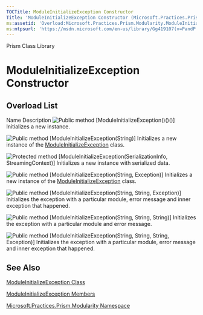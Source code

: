 ```yaml
---
TOCTitle: ModuleInitializeException Constructor
Title: 'ModuleInitializeException Constructor (Microsoft.Practices.Prism.Modularity)'
ms:assetid: 'Overload:Microsoft.Practices.Prism.Modularity.ModuleInitializeException.\#ctor'
ms:mtpsurl: 'https://msdn.microsoft.com/en-us/library/Gg419107(v=PandP.50)'
---
```


Prism Class Library

# ModuleInitializeException Constructor

## Overload List

Name
Description
![](https://msdn.microsoft.com/en-us/Gg419107.pubmethod(en-us,PandP.50).gif "Public method")
[ModuleInitializeException()()()]
Initializes a new instance.

![](https://msdn.microsoft.com/en-us/Gg419107.pubmethod(en-us,PandP.50).gif "Public method")
[ModuleInitializeException(String)]
Initializes a new instance of the [ModuleInitializeException](https://msdn.microsoft.com/en-us/library/microsoft.practices.prism.modularity.moduleinitializeexception(v=pandp.50)) class.

![](https://msdn.microsoft.com/en-us/Gg419107.protmethod(en-us,PandP.50).gif "Protected method")
[ModuleInitializeException(SerializationInfo, StreamingContext)]
Initializes a new instance with serialized data.

![](https://msdn.microsoft.com/en-us/Gg419107.pubmethod(en-us,PandP.50).gif "Public method")
[ModuleInitializeException(String, Exception)]
Initializes a new instance of the [ModuleInitializeException](https://msdn.microsoft.com/en-us/library/microsoft.practices.prism.modularity.moduleinitializeexception(v=pandp.50)) class.

![](https://msdn.microsoft.com/en-us/Gg419107.pubmethod(en-us,PandP.50).gif "Public method")
[ModuleInitializeException(String, String, Exception)]
Initializes the exception with a particular module, error message and inner exception that happened.

![](https://msdn.microsoft.com/en-us/Gg419107.pubmethod(en-us,PandP.50).gif "Public method")
[ModuleInitializeException(String, String, String)]
Initializes the exception with a particular module and error message.

![](https://msdn.microsoft.com/en-us/Gg419107.pubmethod(en-us,PandP.50).gif "Public method")
[ModuleInitializeException(String, String, String, Exception)]
Initializes the exception with a particular module, error message and inner exception that happened.

## See Also


[ModuleInitializeException Class](https://msdn.microsoft.com/en-us/library/microsoft.practices.prism.modularity.moduleinitializeexception(v=pandp.50))

[ModuleInitializeException Members](https://msdn.microsoft.com/en-us/library/microsoft.practices.prism.modularity.moduleinitializeexception_members(v=pandp.50))

[Microsoft.Practices.Prism.Modularity Namespace](https://msdn.microsoft.com/en-us/library/microsoft.practices.prism.modularity(v=pandp.50))
